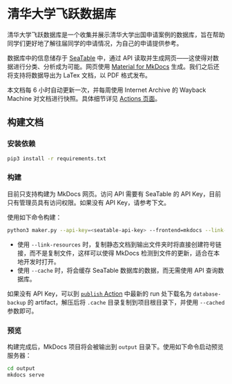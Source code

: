 # 清华大学飞跃数据库

清华大学飞跃数据库是一个收集并展示清华大学出国申请案例的数据库，旨在帮助同学们更好地了解往届同学的申请情况，为自己的申请提供参考。

数据库中的信息储存于 [SeaTable](https://cloud.seatable.io/dtable/external-links/custom/thu-feiyue/) 中，通过 API 读取并生成网页——这使得对数据进行分类、分析成为可能。网页使用 [Material for MkDocs](https://squidfunk.github.io/mkdocs-material/) 生成。我们之后还将支持将数据导出为 LaTex 文档，以 PDF 格式发布。

本文档每 6 小时自动更新一次，并每周使用 Internet Archive 的 Wayback Machine 对文档进行快照。具体细节详见 [Actions 页面](https://github.com/liang2kl/feiyue-database/actions/workflows/publish.yml)。

## 构建文档

### 安装依赖

```bash
pip3 install -r requirements.txt
```

### 构建

目前只支持构建为 MkDocs 网页。访问 API 需要有 SeaTable 的 API Key，目前只有管理员具有访问权限。如果没有 API Key，请参考下文。

使用如下命令构建：

```bash
python3 maker.py --api-key=<seatable-api-key> --frontend=mkdocs --link-resources [--cached]
```

- 使用 `--link-resources` 时，复制静态文档到输出文件夹时将直接创建符号链接，而不是复制文件，这样可以使得 MkDocs 检测到文件的更新，适合在本地开发时打开。
- 使用 `--cache` 时，将会缓存 SeaTable 数据库的数据，而无需使用 API 查询数据库。

如果没有 API Key，可以到 [`publish` Action](https://github.com/liang2kl/feiyue-database/actions/workflows/publish.yml) 中最新的 run 处下载名为 `database-backup` 的 artifact，解压后将 `.cache` 目录复制到项目根目录下，并使用 `--cached` 参数即可。

### 预览

构建完成后，MkDocs 项目将会被输出到 `output` 目录下。使用如下命令启动预览服务器：

```bash
cd output
mkdocs serve
```
